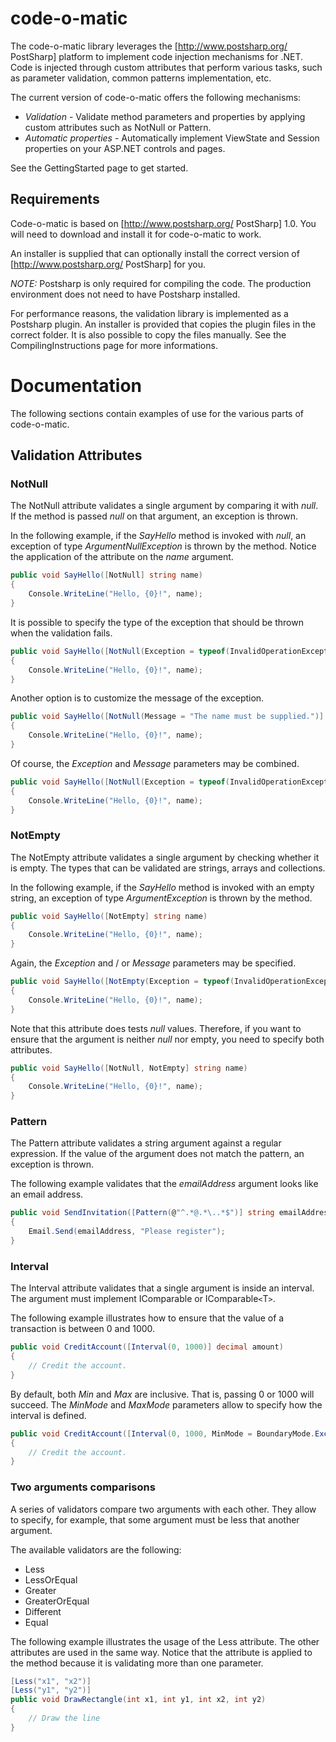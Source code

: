 # code-o-matic
The code-o-matic library leverages the [http://www.postsharp.org/ PostSharp] platform to implement code injection mechanisms for .NET. Code is injected through custom attributes that perform various tasks, such as parameter validation, common patterns implementation, etc.

The current version of code-o-matic offers the following mechanisms:

  * *Validation* - Validate method parameters and properties by applying custom attributes such as NotNull or Pattern.
  * *Automatic properties* - Automatically implement ViewState and Session properties on your ASP.NET controls and pages.

See the GettingStarted page to get started.

## Requirements

Code-o-matic is based on [http://www.postsharp.org/ PostSharp] 1.0. You will need to download and install it for code-o-matic to work.

An installer is supplied that can optionally install the correct version of [http://www.postsharp.org/ PostSharp] for you.

*NOTE:* Postsharp is only required for compiling the code. The production environment does not need to have Postsharp installed.

For performance reasons, the validation library is implemented as a Postsharp plugin. An installer is provided that copies the plugin files in the correct folder. It is also possible to copy the files manually. See the CompilingInstructions page for more informations.

# Documentation

The following sections contain examples of use for the various parts of code-o-matic.

## Validation Attributes

### NotNull

The NotNull attribute validates a single argument by comparing it with *null*. If the method is passed *null* on that argument, an exception is thrown.

In the following example, if the *SayHello* method is invoked with *null*, an exception of type *ArgumentNullException* is thrown by the method. Notice the application of the attribute on the *name* argument.

```C#
public void SayHello([NotNull] string name)
{
	Console.WriteLine("Hello, {0}!", name);
}
```

It is possible to specify the type of the exception that should be thrown when the validation fails.

```C#
public void SayHello([NotNull(Exception = typeof(InvalidOperationException))] string name)
{
	Console.WriteLine("Hello, {0}!", name);
}
```

Another option is to customize the message of the exception.

```C#
public void SayHello([NotNull(Message = "The name must be supplied.")] string name)
{
	Console.WriteLine("Hello, {0}!", name);
}
```

Of course, the *Exception* and *Message* parameters may be combined.

```C#
public void SayHello([NotNull(Exception = typeof(InvalidOperationException, Message = "The name must be supplied.")] string name)
{
	Console.WriteLine("Hello, {0}!", name);
}
```

### NotEmpty

The NotEmpty attribute validates a single argument by checking whether it is empty. The types that can be validated are strings, arrays and collections.

In the following example, if the *SayHello* method is invoked with an empty string, an exception of type *ArgumentException* is thrown by the method.

```C#
public void SayHello([NotEmpty] string name)
{
	Console.WriteLine("Hello, {0}!", name);
}
```

Again, the *Exception* and / or *Message* parameters may be specified.

```C#
public void SayHello([NotEmpty(Exception = typeof(InvalidOperationException, Message = "The name must not be empty.")] string name)
{
	Console.WriteLine("Hello, {0}!", name);
}
```

Note that this attribute does tests *null* values. Therefore, if you want to ensure that the argument is neither *null* nor empty, you need to specify both attributes.

```C#
public void SayHello([NotNull, NotEmpty] string name)
{
	Console.WriteLine("Hello, {0}!", name);
}
```

### Pattern

The Pattern attribute validates a string argument against a regular expression. If the value of the argument does not match the pattern, an exception is thrown.

The following example validates that the *emailAddress* argument looks like an email address.

```C#
public void SendInvitation([Pattern(@"^.*@.*\..*$")] string emailAddress)
{
	Email.Send(emailAddress, "Please register");
}
```

### Interval

The Interval attribute validates that a single argument is inside an interval. The argument must implement IComparable or IComparable`<`T`>`.

The following example illustrates how to ensure that the value of a transaction is between 0 and 1000.

```C#
public void CreditAccount([Interval(0, 1000)] decimal amount)
{
	// Credit the account.
}
```

By default, both *Min* and *Max* are inclusive. That is, passing 0 or 1000 will succeed. The *MinMode* and *MaxMode* parameters allow to specify how the interval is defined.

```C#
public void CreditAccount([Interval(0, 1000, MinMode = BoundaryMode.Exclusive, MaxMode = BoundaryMode.Inclusive)] decimal amount)
{
	// Credit the account.
}
```

### Two arguments comparisons

A series of validators compare two arguments with each other. They allow to specify, for example, that some argument must be less that another argument.

The available validators are the following:

  * Less
  * LessOrEqual
  * Greater
  * GreaterOrEqual
  * Different
  * Equal

The following example illustrates the usage of the Less attribute. The other attributes are used in the same way. Notice that the attribute is applied to the method because it is validating more than one parameter.

```C#
[Less("x1", "x2")]
[Less("y1", "y2")]
public void DrawRectangle(int x1, int y1, int x2, int y2)
{
	// Draw the line
}
```
